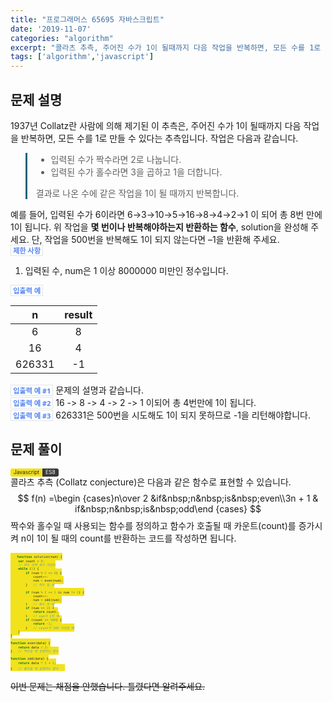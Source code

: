 ```yaml
---
title: "프로그래머스 65695 자바스크립트"
date: '2019-11-07'
categories: "algorithm"
excerpt: "콜라츠 추측, 주어진 수가 1이 될때까지 다음 작업을 반복하면, 모든 수를 1로 만들 수 있다"
tags: ['algorithm','javascript']
---
```


## 문제 설명
1937년 Collatz란 사람에 의해 제기된 이 추측은, 
주어진 수가 1이 될때까지 다음 작업을 반복하면, 
모든 수를 1로 만들 수 있다는 추측입니다. 
작업은 다음과 같습니다.

> - 입력된 수가 짝수라면 2로 나눕니다. 
> - 입력된 수가 홀수라면 3을 곱하고 1을 더합니다.
>
> 결과로 나온 수에 같은 작업을 1이 될 때까지 반복합니다.

예를 들어, 입력된 수가 6이라면 6→3→10→5→16→8→4→2→1 
이 되어 총 8번 만에 1이 됩니다. 
위 작업을 **몇 번이나 반복해야하는지 반환하는 함수**, 
solution을 완성해 주세요. 
단, 작업을 500번을 반복해도 1이 되지 않는다면 
–1을 반환해 주세요.

`제한 사항`

1. 입력된 수, num은 1 이상 8000000 미만인 정수입니다.

`입출력 예`

|   n    | result |
| :----: | :----: |
|   6    |   8    |
|   16   |   4    |
| 626331 |   -1   |

`입출력 예 #1`
문제의 설명과 같습니다.

`입출력 예 #2`
16 -> 8 -> 4 -> 2 -> 1 이되어 총 4번만에 1이 됩니다.

`입출력 예 #3`
626331은 500번을 시도해도 1이 되지 못하므로 -1을 리턴해야합니다.

## 문제 풀이

<a class="Javascript">Javascript</a><a class="Javascriptver">ES8</a>
<script async src="https://cdnjs.cloudflare.com/ajax/libs/mathjax/2.7.0/MathJax.js?config=TeX-AMS_CHTML"></script>

콜라츠 추측 (Collatz conjecture)은 다음과 같은 함수로 표현할 수 있습니다.
$$
f(n) =\begin {cases}n\over 2 &if&nbsp;n&nbsp;is&nbsp;even\\3n + 1 & if&nbsp;n&nbsp;is&nbsp;odd\end {cases}
$$

짝수와 홀수일 때 사용되는 함수를 정의하고 함수가 호출될 때 카운트(count)를 증가시켜
n이 1이 될 때의 count를 반환하는 코드를 작성하면 됩니다.

~~~javascript
function solution(num) {
    var count = 0;  
    // 함수 실행 횟수 카운트
    while (1) {
        if (num % 2 == 0) {
            count++;
            num = even(num);
        }   // 짝수 일 때

        if (num % 2 == 1 && num != 1) {
            count++;
            num = odd(num);
        }   // 홀수 일 때
        if (num == 1) {
            return count;
        }   // num가 1일 때
        if (count >= 500) {
            return -1;
        }   // count가 500 이상일 때
    }
}

function even(data) {
    return data / 2;
}   // 짝수일 때 실행하는 함수

function odd(data) {
    return data * 3 + 1;
}   // 홀수일 때 실행하는 함수
~~~

<strike>이번 문제는 채점을 안했습니다. 틀렸다면 알려주세요.</strike>
<style>
blockquote{
    border-left: 0.25em solid #266477;
}
</style>
<style>
.page__content h1,
.page__content h2
{
    padding-bottom: 0.5em;
    border-bottom: 1px solid #89ddff;
}
</style>

<style>
    p{
        margin-block-start: 0em;
        margin-block-end: 0em;
        margin-inline-start: 0px;
        margin-inline-end: 0px;
        margin-top:0px;
        margin-bottom: 0px;
    }
</style>
<style>
        .MySQL {
            display: inline;
            padding-left: 5px;
            padding-right: 5px;
            padding-top: 1px;
            padding-bottom: 2px;
            font-size: 0.6em;
            text-align: center;
            background-color: #52809c;
            color: #f8fafc;
            border-top-left-radius: 3px;
            border-bottom-left-radius: 3px;
            content: "MySQL"
        }

        .MySQLver {
            display: inline;
            padding-left: 5px;
            padding-right: 5px;
            padding-top: 1px;
            padding-bottom: 2px;
            font-size: 0.6em;
            text-align: center;
            background-color: #f8981d;
            color: #f8fafc;
            border-top-right-radius: 3px;
            border-bottom-right-radius: 3px;
        }
</style>
<style>
        .Javascript {
            display: inline;
            padding-left: 5px;
            padding-right: 5px;
            padding-top: 1px;
            padding-bottom: 2px;
            font-size: 0.6em;
            text-align: center;
            background-color: #f2e21b;
            color: #222;
            border-top-left-radius: 3px;
            border-bottom-left-radius: 3px;
        }

        .Javascriptver {
            display: inline;
            padding-left: 5px;
            padding-right: 5px;
            padding-top: 1px;
            padding-bottom: 2px;
            font-size: 0.6em;
            text-align: center;
            background-color: #000000c7;
            color: #f8fafc;
            border-top-right-radius: 3px;
            border-bottom-right-radius: 3px;
        }
</style>
<style>
        .PHP {
            display: inline;
            padding-left: 5px;
            padding-right: 5px;
            padding-top: 1px;
            padding-bottom: 2px;
            font-size: 0.6em;
            text-align: center;
            background-color: #777bb3;
            color: #f8fafc;
            border-top-left-radius: 3px;
            border-bottom-left-radius: 3px;
            content: "MySQL"
        }

        .PHPver {
            display: inline;
            padding-left: 5px;
            padding-right: 5px;
            padding-top: 1px;
            padding-bottom: 2px;
            font-size: 0.6em;
            text-align: center;
            background-color: #000000c7;
            color: #f8fafc;
            border-top-right-radius: 3px;
            border-bottom-right-radius: 3px;
        }
</style>
<style>
        .Python {
            display: inline;
            padding-left: 5px;
            padding-right: 5px;
            padding-top: 1px;
            padding-bottom: 2px;
            font-size: 0.6em;
            text-align: center;
            background-color: #0277bd;
            color: #f8fafc;
            border-top-left-radius: 3px;
            border-bottom-left-radius: 3px;
        }

        .Pythonver {
            display: inline;
            padding-left: 5px;
            padding-right: 5px;
            padding-top: 1px;
            padding-bottom: 2px;
            font-size: 0.6em;
            text-align: center;
            background-color: #ffc107;
            color: #f8fafc;
            border-top-right-radius: 3px;
            border-bottom-right-radius: 3px;
        }
</style>
<style>
.page h1:before {
    padding-right: 0.3em;
    color: #9ddcff;
    content: "/";
}

.page h2:before {
    padding-right: 0.3em;
    color: #9ddcff;
    content: "//";
}

.page h3:before {
    padding-right: 0.3em;
    color: #9ddcff;
    content: "///";
}

.page h4:before {
    padding-right: 0.3em;
    color: #9ddcff;
    content: "////";
}

p>code,
a>code,
li>code,
figcaption>code,
td>code {
    padding-left: 0.18rem;
    padding-right: 0.18rem;
    padding-top: 0.09rem;
    font-size: 0.8em;
    background: #fff;
    color: #5283f3;
    border: solid 1px #e1e4e5;
    border-radius: 0px;
    font-family: open sans,clear sans,helvetica neue,Helvetica,Arial,sans-serif;
    font-weight: bold;
}
</style>

